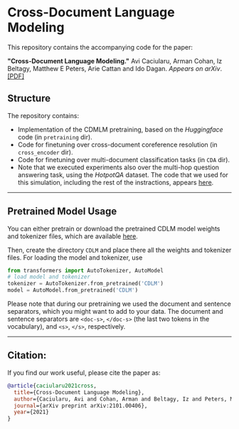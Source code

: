 # Cross-Document Language Modeling

This repository contains the accompanying code for the paper:

**"Cross-Document Language Modeling."** Avi Caciularu, Arman Cohan, Iz Beltagy, Matthew E Peters, Arie Cattan 
and Ido Dagan. *Appears on arXiv*.
[[PDF]](https://arxiv.org/pdf/2101.00406.pdf)


## Structure
The repository contains:
* Implementation of the CDMLM pretraining, based on the *Huggingface* code (in `pretraining` dir).
* Code for finetuning over cross-document coreference resolution (in `cross_encoder` dir).
* Code for finetuning over multi-document classification tasks (in `CDA` dir).
* Note that we executed experiments also over the multi-hop question answering task, using the *HotpotQA* dataset. 
The code that we used for this simulation, including the rest of the instractions, appears [here](https://github.com/armancohan/longformer/tree/hotpotqa).

---
## Pretrained Model Usage

You can either pretrain or download the pretrained CDLM model weights and tokenizer files, which are available [here](https://drive.google.com/drive/folders/1txXAZbt-C53FcgtbL9DNvUCacZV9xxdC?usp=sharing). 

Then, create the directory `CDLM` and place there all the weights and tokenizer files. For loading the model and tokenizer, use
```python
from transformers import AutoTokenizer, AutoModel
# load model and tokenizer
tokenizer = AutoTokenizer.from_pretrained('CDLM')
model = AutoModel.from_pretrained('CDLM')
```

Please note that during our pretraining we used the document and sentence separators, which you might want to add to your data. The document and sentence separators are `<doc-s>`, `</doc-s>` (the last two tokens in the vocabulary), and `<s>`, `</s>`, respectively.



---
## Citation:
If you find our work useful, please cite the paper as:

```bibtex
@article{caciularu2021cross,
  title={Cross-Document Language Modeling},
  author={Caciularu, Avi and Cohan, Arman and Beltagy, Iz and Peters, Matthew E and Cattan, Arie and Dagan, Ido},
  journal={arXiv preprint arXiv:2101.00406},
  year={2021}
}
```